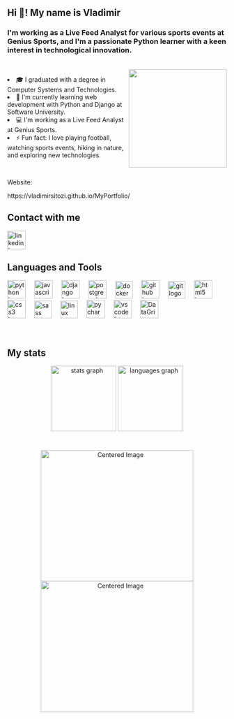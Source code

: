 <h2 align="left">Hi 👋! My name is Vladimir</h2>

<h3 align="left">I'm working as a Live Feed Analyst for various sports events at Genius Sports, and I'm a passionate Python learner with a keen interest in technological innovation.</h3>

<br>

<img align="right" src="https://media0.giphy.com/media/v1.Y2lkPTc5MGI3NjExODd1aHE4ZWxxeWEwd2IzbThmc3o1a3poNGZqOWtuMTV2aWJwdzRqeCZlcD12MV9pbnRlcm5hbF9naWZfYnlfaWQmY3Q9Zw/12754FUAz1Ks5q/giphy.webp" width="225" height="auto">

<p align="left">
  <l>
    <li>🎓 I graduated with a degree in Computer Systems and Technologies.</li>
    <li>🌱 I'm currently learning web development with Python and Django at Software University. </li>
    <li>💻 I'm working as a Live Feed Analyst at Genius Sports.</li>
    <li>⚡ Fun fact: I love playing football, watching sports events, hiking in nature, and exploring new technologies.</li>

  </l>
</p>

<br>

<p align="left">Website:</p>
<p>https://vladimirsitozi.github.io/MyPortfolio/</p>


<h2>Contact with me</h2>

<div align="left">
  <a href="https://www.linkedin.com/in/vladimir-simeonov-388a5a227/" target="_blank">
    <img src="https://raw.githubusercontent.com/maurodesouza/profile-readme-generator/master/src/assets/icons/social/linkedin/default.svg" width="42" height="42" alt="linkedin logo"  />
  </a>
</div>


<h2>Languages and Tools</h2>

<div align="left">
  <img src="https://cdn.jsdelivr.net/gh/devicons/devicon/icons/python/python-original.svg" height="42" alt="python logo"  />
  <img width="12" />
  <img src="https://cdn.jsdelivr.net/gh/devicons/devicon/icons/javascript/javascript-original.svg" height="42" alt="javascript logo"  />
  <img width="12" />
  <img src="https://cdn.jsdelivr.net/gh/devicons/devicon/icons/django/django-plain-wordmark.svg" height="42" alt="django logo"  />
  <img width="12" />
  <img src="https://cdn.jsdelivr.net/gh/devicons/devicon/icons/postgresql/postgresql-original.svg" height="42" alt="postgresql logo"  />
  <img width="12" />
  <img src="https://cdn.jsdelivr.net/gh/devicons/devicon/icons/docker/docker-original.svg" height="40" alt="docker logo"  />
  <img width="12" />
  <img src="https://skillicons.dev/icons?i=github" height="42" alt="github logo"  />
  <img width="12" />
  <img src="https://cdn.jsdelivr.net/gh/devicons/devicon/icons/git/git-original.svg" height="40" alt="git logo"  />
  <img width="12" />
  <img src="https://cdn.jsdelivr.net/gh/devicons/devicon/icons/html5/html5-original.svg" height="42" alt="html5 logo"  />
  <img width="12" />
  <img src="https://cdn.jsdelivr.net/gh/devicons/devicon/icons/css3/css3-original.svg" height="42" alt="css3 logo"  />
  <img width="12" />
  <img src="https://skillicons.dev/icons?i=sass" height="40" alt="sass logo"  />
  <img width="12" />
  <img src="https://cdn.jsdelivr.net/gh/devicons/devicon/icons/linux/linux-original.svg" height="40" alt="linux logo"  />
  <img width="12" />
  <img src="https://cdn.jsdelivr.net/gh/devicons/devicon/icons/pycharm/pycharm-original.svg" height="42" alt="pycharm logo"  />
  <img width="12" />
  <img src="https://cdn.jsdelivr.net/gh/devicons/devicon/icons/vscode/vscode-original.svg" height="42" alt="vscode logo"  />
  <img width="12" />
  <img src="https://resources.jetbrains.com/storage/products/datagrip/img/meta/datagrip_logo_300x300.png" height="42" alt="DataGrip logo" />
  <img width="12" />
</div>

<br>
<br>

<h2>My stats</h2>
<div align="center">
<!--   <img src="https://streak-stats.demolab.com?user=maurodesouza&locale=en&mode=daily&theme=dark&hide_border=false&border_radius=5&order=3" height="220" alt="streak graph"/> -->
  <img src="https://github-readme-stats.vercel.app/api?username=VladimirSiTozi&hide_title=false&hide_rank=false&show_icons=true&include_all_commits=true&count_private=true&disable_animations=false&theme=dracula&locale=en&hide_border=false&order=1" height="150" alt="stats graph"  />
  <img src="https://github-readme-stats.vercel.app/api/top-langs?username=VladimirSiTozi&locale=en&hide_title=false&layout=compact&card_width=320&langs_count=5&theme=dracula&hide_border=false&order=2" height="150" alt="languages graph"  />
</div>

###

###

<br>

<div align="center">
  <img src="https://media1.giphy.com/media/v1.Y2lkPTc5MGI3NjExcXV0YTc1N3g0ZTU2OGIxOXZ1MmptYWR4cW84aThrOTRsdnJ4OTk2NyZlcD12MV9pbnRlcm5hbF9naWZfYnlfaWQmY3Q9Zw/2IudUHdI075HL02Pkk/giphy.webp" alt="Centered Image"width="350" height="300" >
  <img src="https://media3.giphy.com/media/v1.Y2lkPTc5MGI3NjExNDNpbHVxb2ZhOTI5MXJnaGY3eml3ZW9nZjJmYnR2ZHQ1ZmtvNHBvciZlcD12MV9pbnRlcm5hbF9naWZfYnlfaWQmY3Q9Zw/13FrpeVH09Zrb2/giphy.gif" alt="Centered Image"width="350" height="300" >
</div>

